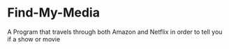 # Find-My-Media
A Program that travels through both Amazon and Netflix in order to tell you if a show or movie 
